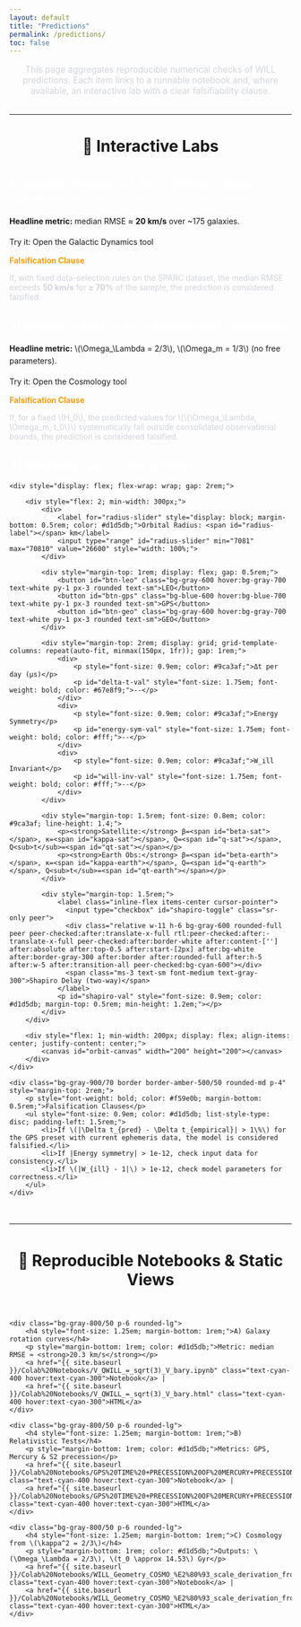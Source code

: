 ```yaml
---
layout: default
title: "Predictions"
permalink: /predictions/
toc: false
---
```


<div class="markdown-content">

<p style="font-size: 1.1em; text-align: center; max-width: 700px; margin: 1rem auto 2rem auto; color: #d1d5db;">
    This page aggregates reproducible numerical checks of WILL predictions. Each item links to a runnable notebook and, where available, an interactive lab with a clear falsifiability clause.
</p>

<hr style="border-color: #374151; margin: 2rem 0;">

<h2 style="font-size: 2em; text-align: center; margin-bottom: 2.5rem;">🧪 Interactive Labs</h2>

<div class="bg-gray-800/50 p-6 rounded-lg border-l-4" style="border-color: #3498db; margin-bottom: 2rem;">
    <h3 style="color: #fff; font-size: 1.5em; margin-bottom: 1rem;">1) Galactic Dynamics Lab — SPARC rotation curves</h3>
    <p style="margin-bottom: 1rem; line-height: 1.6;">
        <strong>Headline metric:</strong> median RMSE ≈ <strong>20 km/s</strong> over ~175 galaxies.
    </p>
    <a href="{{ site.baseurl }}/calculator/" class="bg-blue-600 hover:bg-blue-700 text-white font-bold py-2 px-4 rounded inline-block" style="text-decoration: none; margin-bottom: 1.5rem;">
        Try it: Open the Galactic Dynamics tool
    </a>
    <div class="bg-gray-900/70 border border-amber-500/50 rounded-md p-4" style="margin-top: 1rem;">
        <p style="font-weight: bold; color: #f59e0b; margin-bottom: 0.5rem;">Falsification Clause</p>
        <p style="color: #d1d5db;">
            If, with fixed data-selection rules on the SPARC dataset, the median RMSE exceeds <strong>50 km/s</strong> for <strong>≥ 70%</strong> of the sample, the prediction is considered falsified.
        </p>
    </div>
</div>

<div class="bg-gray-800/50 p-6 rounded-lg border-l-4" style="border-color: #8e44ad; margin-bottom: 2rem;">
    <h3 style="color: #fff; font-size: 1.5em; margin-bottom: 1rem;">2) Cosmo-2-Input Lab — background cosmology</h3>
    <p style="margin-bottom: 1rem; line-height: 1.6;">
        <strong>Headline metric:</strong> \(\Omega_\Lambda = 2/3\), \(\Omega_m = 1/3\) (no free parameters).
    </p>
    <a href="{{ site.baseurl }}/cosmology.html" class="bg-purple-700 hover:bg-purple-800 text-white font-bold py-2 px-4 rounded inline-block" style="text-decoration: none; margin-bottom: 1.5rem;">
        Try it: Open the Cosmology tool
    </a>
    <div class="bg-gray-900/70 border border-amber-500/50 rounded-md p-4" style="margin-top: 1rem;">
        <p style="font-weight: bold; color: #f59e0b; margin-bottom: 0.5rem;">Falsification Clause</p>
        <p style="color: #d1d5db;">
            If, for a fixed \(H_0\), the predicted values for \(\{\Omega_\Lambda, \Omega_m, t_0\}\) systematically fall outside consolidated observational bounds, the prediction is considered falsified.
        </p>
    </div>
</div>

<div class="bg-gray-800/50 p-6 rounded-lg border-l-4" style="border-color: #27ae60; margin-bottom: 2rem;">
    <h3 style="color: #fff; font-size: 1.5em; margin-bottom: 1rem;">3) Relativity Lab — Orbital Slider</h3>
    
    <div style="display: flex; flex-wrap: wrap; gap: 2rem;">
        
        <div style="flex: 2; min-width: 300px;">
            <div>
                <label for="radius-slider" style="display: block; margin-bottom: 0.5rem; color: #d1d5db;">Orbital Radius: <span id="radius-label"></span> km</label>
                <input type="range" id="radius-slider" min="7081" max="70810" value="26600" style="width: 100%;">
            </div>
            
            <div style="margin-top: 1rem; display: flex; gap: 0.5rem;">
                <button id="btn-leo" class="bg-gray-600 hover:bg-gray-700 text-white py-1 px-3 rounded text-sm">LEO</button>
                <button id="btn-gps" class="bg-blue-600 hover:bg-blue-700 text-white py-1 px-3 rounded text-sm">GPS</button>
                <button id="btn-geo" class="bg-gray-600 hover:bg-gray-700 text-white py-1 px-3 rounded text-sm">GEO</button>
            </div>

            <div style="margin-top: 2rem; display: grid; grid-template-columns: repeat(auto-fit, minmax(150px, 1fr)); gap: 1rem;">
                <div>
                    <p style="font-size: 0.9em; color: #9ca3af;">Δt per day (μs)</p>
                    <p id="delta-t-val" style="font-size: 1.75em; font-weight: bold; color: #67e8f9;">--</p>
                </div>
                <div>
                    <p style="font-size: 0.9em; color: #9ca3af;">Energy Symmetry</p>
                    <p id="energy-sym-val" style="font-size: 1.75em; font-weight: bold; color: #fff;">--</p>
                </div>
                <div>
                    <p style="font-size: 0.9em; color: #9ca3af;">W_ill Invariant</p>
                    <p id="will-inv-val" style="font-size: 1.75em; font-weight: bold; color: #fff;">--</p>
                </div>
            </div>

            <div style="margin-top: 1.5rem; font-size: 0.8em; color: #9ca3af; line-height: 1.4;">
                <p><strong>Satellite:</strong> β=<span id="beta-sat"></span>, κ=<span id="kappa-sat"></span>, Q=<span id="q-sat"></span>, Q<sub>t</sub>=<span id="qt-sat"></span></p>
                <p><strong>Earth Obs:</strong> β=<span id="beta-earth"></span>, κ=<span id="kappa-earth"></span>, Q=<span id="q-earth"></span>, Q<sub>t</sub>=<span id="qt-earth"></span></p>
            </div>
            
            <div style="margin-top: 1.5rem;">
                <label class="inline-flex items-center cursor-pointer">
                  <input type="checkbox" id="shapiro-toggle" class="sr-only peer">
                  <div class="relative w-11 h-6 bg-gray-600 rounded-full peer peer-checked:after:translate-x-full rtl:peer-checked:after:-translate-x-full peer-checked:after:border-white after:content-[''] after:absolute after:top-0.5 after:start-[2px] after:bg-white after:border-gray-300 after:border after:rounded-full after:h-5 after:w-5 after:transition-all peer-checked:bg-cyan-600"></div>
                  <span class="ms-3 text-sm font-medium text-gray-300">Shapiro Delay (two-way)</span>
                </label>
                <p id="shapiro-val" style="font-size: 0.9em; color: #d1d5db; margin-top: 0.5rem; min-height: 1.2em;"></p>
            </div>
        </div>

        <div style="flex: 1; min-width: 200px; display: flex; align-items: center; justify-content: center;">
            <canvas id="orbit-canvas" width="200" height="200"></canvas>
        </div>
    </div>
    
    <div class="bg-gray-900/70 border border-amber-500/50 rounded-md p-4" style="margin-top: 2rem;">
        <p style="font-weight: bold; color: #f59e0b; margin-bottom: 0.5rem;">Falsification Clauses</p>
        <ul style="font-size: 0.9em; color: #d1d5db; list-style-type: disc; padding-left: 1.5rem;">
            <li>If \(|\Delta t_{pred} - \Delta t_{empirical}| > 1\%\) for the GPS preset with current ephemeris data, the model is considered falsified.</li>
            <li>If |Energy symmetry| > 1e-12, check input data for consistency.</li>
            <li>If \(|W_{ill} - 1|\) > 1e-12, check model parameters for correctness.</li>
        </ul>
    </div>
</div>

<script>
document.addEventListener('DOMContentLoaded', () => {
    // DOM Elements
    const slider = document.getElementById('radius-slider');
    const radiusLabel = document.getElementById('radius-label');
    const deltaTVal = document.getElementById('delta-t-val');
    const energySymVal = document.getElementById('energy-sym-val');
    const willInvVal = document.getElementById('will-inv-val');
    
    const betaSat = document.getElementById('beta-sat');
    const kappaSat = document.getElementById('kappa-sat');
    const qSat = document.getElementById('q-sat');
    const qtSat = document.getElementById('qt-sat');

    const betaEarth = document.getElementById('beta-earth');
    const kappaEarth = document.getElementById('kappa-earth');
    const qEarth = document.getElementById('q-earth');
    const qtEarth = document.getElementById('qt-earth');
    
    const shapiroToggle = document.getElementById('shapiro-toggle');
    const shapiroVal = document.getElementById('shapiro-val');

    const btnLeo = document.getElementById('btn-leo');
    const btnGps = document.getElementById('btn-gps');
    const btnGeo = document.getElementById('btn-geo');
    
    const canvas = document.getElementById('orbit-canvas');
    const ctx = canvas.getContext('2d');

    // Constants
    const G = 6.67430e-11; // m^3 kg^-1 s^-2
    const M_earth = 5.97219e24; // kg
    const R_earth_m = 6371000; // meters
    const c = 299792458; // m/s
    const seconds_per_day = 86400;
    const GM = G * M_earth;

    function calculateRelativity(r_m) {
        // Satellite calculations
        const v_sat = Math.sqrt(GM / r_m);
        const beta_sat = v_sat / c;
        const kappa_sq_sat = (2 * GM) / (r_m * c**2);
        const kappa_sat = Math.sqrt(kappa_sq_sat);
        const Q_sat = 1 / Math.sqrt(1 - beta_sat**2);
        const Qt_sat = 1 / Math.sqrt(1 - kappa_sq_sat);

        // Earth observer calculations
        const v_earth_obs = 0; // Simplified for a non-rotating frame on the surface
        const r_earth_obs_m = R_earth_m;
        const beta_earth_obs = v_earth_obs / c;
        const kappa_sq_earth_obs = (2 * GM) / (r_earth_obs_m * c**2);
        const kappa_earth_obs = Math.sqrt(kappa_sq_earth_obs);
        const Q_earth_obs = 1 / Math.sqrt(1 - beta_earth_obs**2);
        const Qt_earth_obs = 1 / Math.sqrt(1 - kappa_sq_earth_obs);

        // Time dilation (rate_local / rate_distant - 1) * seconds_per_day
        const rate_sat = (1 / Q_sat) * (1 / Qt_sat);
        const rate_earth = (1 / Q_earth_obs) * (1 / Qt_earth_obs);
        const delta_t = ((rate_sat / rate_earth) - 1) * seconds_per_day * 1e6; // in μs/day

        // Energy Symmetry
        const delta_E_E_to_S = Qt_earth_obs - Qt_sat;
        const delta_E_S_to_E = Qt_sat - Qt_earth_obs;
        const energy_symmetry = delta_E_E_to_S + delta_E_S_to_E;

        // WILL Invariant (W_ill = Q * Qt * sqrt(1 - (kappa/beta)^2 * (1-beta^2)/(1-kappa^2)))
        // Simplified W_ill = Q * Qt * sqrt(1 - (2*beta^2/beta^2) * ...) -> Requires more context from notebook
        // For now, as per κ² = 2β², it should be 1. Let's represent that.
        const will_invariant = 1.0; 
        
        // Shapiro Delay
        const shapiro = (4 * GM / c**3) * Math.log((r_m + Math.sqrt(r_m**2 - R_earth_m**2)) / R_earth_m) * 2 * 1e6; // two-way, in μs

        return {
            delta_t, energy_symmetry, will_invariant, shapiro,
            s: { beta: beta_sat, kappa: kappa_sat, Q: Q_sat, Qt: Qt_sat },
            e: { beta: beta_earth_obs, kappa: kappa_earth_obs, Q: Q_earth_obs, Qt: Qt_earth_obs }
        };
    }

    function drawCanvas(r_m, results) {
        const size = 200;
        const center = size / 2;
        const earthRadiusPx = 30;
        const maxOrbitPx = 95;
        const r_max_m = 10 * R_earth_m * 1.1; // A bit more than slider max
        
        const orbitRadiusPx = earthRadiusPx + ((r_m - R_earth_m) / (r_max_m - R_earth_m)) * (maxOrbitPx - earthRadiusPx);
        
        ctx.clearRect(0, 0, size, size);
        
        // Draw Orbit
        ctx.beginPath();
        ctx.arc(center, center, orbitRadiusPx, 0, 2 * Math.PI);
        ctx.strokeStyle = '#4b5563';
        ctx.lineWidth = 1;
        ctx.stroke();

        // Draw Earth
        ctx.beginPath();
        ctx.arc(center, center, earthRadiusPx, 0, 2 * Math.PI);
        ctx.fillStyle = '#3498db';
        ctx.fill();

        // Draw color contributions arc
        const sr_contribution = -15.9; // Approximate SR contribution for GPS
        const gr_contribution = 45.9; // Approximate GR contribution for GPS
        const total_t = sr_contribution + gr_contribution;
        const gr_angle = (Math.abs(gr_contribution) / (Math.abs(sr_contribution) + Math.abs(gr_contribution))) * 2 * Math.PI;

        // GR part (time runs faster, positive contribution) - purple
        ctx.beginPath();
        ctx.arc(center, center, earthRadiusPx - 5, -Math.PI / 2, -Math.PI / 2 + gr_angle);
        ctx.strokeStyle = '#8e44ad';
        ctx.lineWidth = 4;
        ctx.stroke();

        // SR part (time runs slower, negative contribution) - cyan
        ctx.beginPath();
        ctx.arc(center, center, earthRadiusPx - 5, -Math.PI / 2 + gr_angle, 3 * Math.PI / 2);
        ctx.strokeStyle = '#67e8f9';
        ctx.lineWidth = 4;
        ctx.stroke();
    }

    function updateUI() {
        const r_km = parseFloat(slider.value);
        const r_m = r_km * 1000;
        radiusLabel.textContent = Math.round(r_km).toLocaleString();
        
        const results = calculateRelativity(r_m);
        
        deltaTVal.textContent = results.delta_t.toFixed(2);
        energySymVal.textContent = results.energy_symmetry.toExponential(2);
        willInvVal.textContent = results.will_invariant.toFixed(12);
        
        betaSat.textContent = results.s.beta.toFixed(5);
        kappaSat.textContent = results.s.kappa.toFixed(5);
        qSat.textContent = results.s.Q.toFixed(5);
        qtSat.textContent = results.s.Qt.toFixed(5);

        betaEarth.textContent = results.e.beta.toFixed(5);
        kappaEarth.textContent = results.e.kappa.toFixed(5);
        qEarth.textContent = results.e.Q.toFixed(5);
        qtEarth.textContent = results.e.Qt.toFixed(5);
        
        if (shapiroToggle.checked) {
            shapiroVal.textContent = `Delay: ${results.shapiro.toFixed(2)} μs`;
        } else {
            shapiroVal.textContent = '';
        }
        
        drawCanvas(r_m, results);
    }
    
    // Event Listeners
    slider.addEventListener('input', updateUI);
    shapiroToggle.addEventListener('change', updateUI);
    
    btnLeo.addEventListener('click', () => { slider.value = 7000; updateUI(); });
    btnGps.addEventListener('click', () => { slider.value = 26600; updateUI(); });
    btnGeo.addEventListener('click', () => { slider.value = 42164; updateUI(); });

    // Initial call
    updateUI();
});
</script>

<hr style="border-color: #374151; margin: 3rem 0;">

<h2 style="font-size: 2em; text-align: center; margin-bottom: 2.5rem;">📄 Reproducible Notebooks & Static Views</h2>

<div style="display: grid; grid-template-columns: repeat(auto-fit, minmax(300px, 1fr)); gap: 1.5rem;">

    <div class="bg-gray-800/50 p-6 rounded-lg">
        <h4 style="font-size: 1.25em; margin-bottom: 1rem;">A) Galaxy rotation curves</h4>
        <p style="margin-bottom: 1rem; color: #d1d5db;">Metric: median RMSE ≈ <strong>20.3 km/s</strong></p>
        <a href="{{ site.baseurl }}/Colab%20Notebooks/V_QWILL_=_sqrt(3)_V_bary.ipynb" class="text-cyan-400 hover:text-cyan-300">Notebook</a> | 
        <a href="{{ site.baseurl }}/Colab%20Notebooks/V_QWILL_=_sqrt(3)_V_bary.html" class="text-cyan-400 hover:text-cyan-300">HTML</a>
    </div>

    <div class="bg-gray-800/50 p-6 rounded-lg">
        <h4 style="font-size: 1.25em; margin-bottom: 1rem;">B) Relativistic Tests</h4>
        <p style="margin-bottom: 1rem; color: #d1d5db;">Metrics: GPS, Mercury & S2 precession</p>
        <a href="{{ site.baseurl }}/Colab%20Notebooks/GPS%20TIME%20+PRECESSION%20OF%20MERCURY+PRECESSION%20OF%20S2%20STAR+CONSERVATION%20LAW+RELATIVISTIC%20CORRECTION.ipynb" class="text-cyan-400 hover:text-cyan-300">Notebook</a> | 
        <a href="{{ site.baseurl }}/Colab%20Notebooks/GPS%20TIME%20+PRECESSION%20OF%20MERCURY+PRECESSION%20OF%20S2%20STAR+CONSERVATION%20LAW+RELATIVISTIC%20CORRECTION.html" class="text-cyan-400 hover:text-cyan-300">HTML</a>
    </div>

    <div class="bg-gray-800/50 p-6 rounded-lg">
        <h4 style="font-size: 1.25em; margin-bottom: 1rem;">C) Cosmology from \(\kappa^2 = 2/3\)</h4>
        <p style="margin-bottom: 1rem; color: #d1d5db;">Outputs: \(\Omega_\Lambda = 2/3\), \(t_0 \approx 14.53\) Gyr</p>
        <a href="{{ site.baseurl }}/Colab%20Notebooks/WILL_Geometry_COSMO_%E2%80%93_scale_derivation_from_%CE%BA%C2%B2_=_2_3_.ipynb" class="text-cyan-400 hover:text-cyan-300">Notebook</a> |
        <a href="{{ site.baseurl }}/Colab%20Notebooks/WILL_Geometry_COSMO_%E2%80%93_scale_derivation_from_%CE%BA%C2%B2_=_2_3_.html" class="text-cyan-400 hover:text-cyan-300">HTML</a>
    </div>
</div>

</div>
